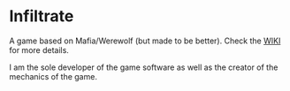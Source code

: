 # Infiltrate
A game based on Mafia/Werewolf (but made to be better). Check the [WIKI](https://github.com/Elodin77/Infiltrate/wiki) for more details.

I am the sole developer of the game software as well as the creator of the mechanics of the game.
